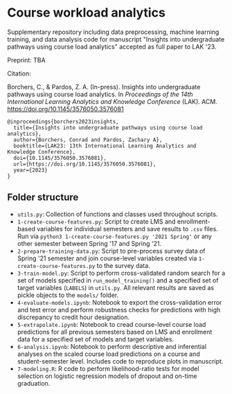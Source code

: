 # Course workload analytics

Supplementary repository including data preprocessing, machine learning training, and data analysis code for manuscript "Insights into undergraduate pathways using course load analytics" accepted as full paper to LAK '23.

Preprint: TBA

Citation:

Borchers, C., & Pardos, Z. A. (In-press). Insights into undergraduate pathways using course load analytics. In *Proceedings of the 14th International Learning Analytics and Knowledge Conference* (LAK). ACM. https://doi.org/10.1145/3576050.3576081
```
@inproceedings{borchers2023insights,
  title={Insights into undergraduate pathways using course load analytics},
  author={Borchers, Conrad and Pardos, Zachary A},
  booktitle={LAK23: 13th International Learning Analytics and Knowledge Conference},
  doi={10.1145/3576050.3576081},
  url={https://doi.org/10.1145/3576050.3576081},
  year={2023}
}
```

## Folder structure

* `utils.py`: Collection of functions and classes used throughout scripts.
* `1-create-course-features.py`: Script to create LMS and enrollment-based variables for individual semesters and save results to `.csv` files. Run via `python3 1-create-course-features.py '2021 Spring'` or any other semester between Spring '17 and Spring '21.
* `2-prepare-training-data.py`: Script to pre-process survey data of Spring '21 semester and join course-level variables created via `1-create-course-features.py` to the survey data.
* `3-train-model.py`: Script to perform cross-validated random search for a set of models specified in `run_model_training()` and a specified set of target variables (`LABELS`) in `utils.py`. All relevant results are saved as pickle objects to the `models/` folder.
* `4-evaluate-models.ipynb`: Notebook to export the cross-validation error and test error and perform robustness checks for predictions with high discrepancy to credit hour designation. 
* `5-extrapolate.ipynb`: Notebook to cread course-level course load predictions for all previous semesters based on LMS and enrollment data for a specified set of models and target variables.
* `6-analysis.ipynb`: Notebook to perform descriptive and inferential analyses on the scaled course load predictions on a course and student-semester level. Includes code to reproduce plots in manuscript.
* `7-modeling.R`: R code to perform likelihood-ratio tests for model selection on logistic regression models of dropout and on-time graduation.

